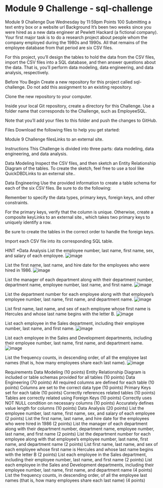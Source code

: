 # Module 9 Challenge - sql-challenge
Module 9 Challenge
Due Wednesday by 11:59pm Points 100 Submitting a text entry box or a website url
Background
It’s been two weeks since you were hired as a new data engineer at Pewlett Hackard (a fictional company). Your first major task is to do a research project about people whom the company employed during the 1980s and 1990s. All that remains of the employee database from that period are six CSV files.

For this project, you’ll design the tables to hold the data from the CSV files, import the CSV files into a SQL database, and then answer questions about the data. That is, you’ll perform data modeling, data engineering, and data analysis, respectively.

Before You Begin
Create a new repository for this project called sql-challenge. Do not add this assignment to an existing repository.

Clone the new repository to your computer.

Inside your local Git repository, create a directory for this Challenge. Use a folder name that corresponds to the Challenge, such as EmployeeSQL.

Note that you’ll add your files to this folder and push the changes to GitHub.

Files
Download the following files to help you get started:

Module 9 Challenge filesLinks to an external site.

Instructions
This Challenge is divided into three parts: data modeling, data engineering, and data analysis.

Data Modeling
Inspect the CSV files, and then sketch an Entity Relationship Diagram of the tables. To create the sketch, feel free to use a tool like QuickDBDLinks to an external site..

Data Engineering
Use the provided information to create a table schema for each of the six CSV files. Be sure to do the following:

Remember to specify the data types, primary keys, foreign keys, and other constraints.

For the primary keys, verify that the column is unique. Otherwise, create a composite keyLinks to an external site., which takes two primary keys to uniquely identify a row.

Be sure to create the tables in the correct order to handle the foreign keys.

Import each CSV file into its corresponding SQL table.

HINT
*Data Analysis
List the employee number, last name, first name, sex, and salary of each employee.
![image](https://github.com/destnee76/sql-challenge/assets/145588037/9610f9f1-5786-4a53-acaa-ade1cf45c9b1)

List the first name, last name, and hire date for the employees who were hired in 1986.
![image](https://github.com/destnee76/sql-challenge/assets/145588037/5990f497-f0e5-4f64-b35e-a8373da6d8f1)

List the manager of each department along with their department number, department name, employee number, last name, and first name.
![image](https://github.com/destnee76/sql-challenge/assets/145588037/3fb945cd-53fa-4303-acfa-ba97e0347bba)

List the department number for each employee along with that employee’s employee number, last name, first name, and department name.
![image](https://github.com/destnee76/sql-challenge/assets/145588037/8805b7ae-321e-4855-bf87-1a11eaf53f88)

List first name, last name, and sex of each employee whose first name is Hercules and whose last name begins with the letter B.
![image](https://github.com/destnee76/sql-challenge/assets/145588037/b4e22fba-375e-4f50-8876-a35da9bcbb84)

List each employee in the Sales department, including their employee number, last name, and first name.
![image](https://github.com/destnee76/sql-challenge/assets/145588037/5ea3c927-98e9-4b93-b678-d2571dcb27f1)

List each employee in the Sales and Development departments, including their employee number, last name, first name, and department name.
![image](https://github.com/destnee76/sql-challenge/assets/145588037/ae0c2ae3-6747-4876-8e85-3f80d5d01821)

List the frequency counts, in descending order, of all the employee last names (that is, how many employees share each last name).
![image](https://github.com/destnee76/sql-challenge/assets/145588037/3a2c6d6e-4303-4e41-b911-c72a0d452d48)

Requirements
Data Modeling (10 points)
Entity Relationship Diagram is included or table schemas provided for all tables (10 points)
Data Engineering (70 points)
All required columns are defined for each table (10 points)
Columns are set to the correct data type (10 points)
Primary Keys set for each table (10 points)
Correctly references related tables (10 points)
Tables are correctly related using Foreign Keys (10 points)
Correctly uses NOT NULL condition on necessary columns (10 points)
Accurately defines value length for columns (10 points)
Data Analysis (20 points)
List the employee number, last name, first name, sex, and salary of each employee (2 points)
List the first name, last name, and hire date for the employees who were hired in 1986 (2 points)
List the manager of each department along with their department number, department name, employee number, last name, and first name (2 points)
List the department number for each employee along with that employee’s employee number, last name, first name, and department name (2 points)
List first name, last name, and sex of each employee whose first name is Hercules and whose last name begins with the letter B (2 points)
List each employee in the Sales department, including their employee number, last name, and first name (2 points)
List each employee in the Sales and Development departments, including their employee number, last name, first name, and department name (4 points)
List the frequency counts, in descending order, of all the employee last names (that is, how many employees share each last name) (4 points)
